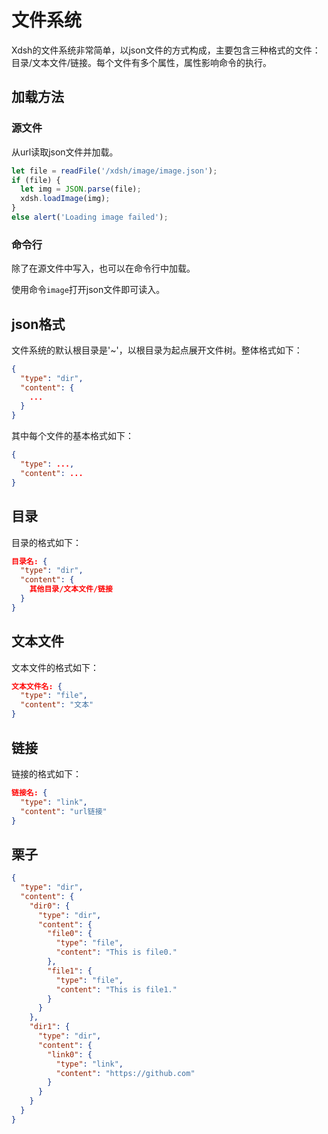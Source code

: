 # 文件系统

Xdsh的文件系统非常简单，以json文件的方式构成，主要包含三种格式的文件：目录/文本文件/链接。每个文件有多个属性，属性影响命令的执行。

## 加载方法

### 源文件

从url读取json文件并加载。

```javascript
let file = readFile('/xdsh/image/image.json');
if (file) {
  let img = JSON.parse(file);
  xdsh.loadImage(img);
}
else alert('Loading image failed');
```

### 命令行

除了在源文件中写入，也可以在命令行中加载。

使用命令`image`打开json文件即可读入。

## json格式

文件系统的默认根目录是'~'，以根目录为起点展开文件树。整体格式如下：

```json
{
  "type": "dir",
  "content": {
    ...
  }
}
```

其中每个文件的基本格式如下：

```json
{
  "type": ...,
  "content": ...
}
```

## 目录

目录的格式如下：

```json
目录名: {
  "type": "dir",
  "content": {
    其他目录/文本文件/链接
  }
}
```

## 文本文件

文本文件的格式如下：

```json
文本文件名: {
  "type": "file",
  "content": "文本"
}
```

## 链接

链接的格式如下：

```json
链接名: {
  "type": "link",
  "content": "url链接"
}
```

## 栗子

```json
{
  "type": "dir",
  "content": {
    "dir0": {
      "type": "dir",
      "content": {
        "file0": {
          "type": "file",
          "content": "This is file0."
        },
        "file1": {
          "type": "file",
          "content": "This is file1."
        }
      }
    },
    "dir1": {
      "type": "dir",
      "content": {
        "link0": {
          "type": "link",
          "content": "https://github.com"
        }
      }
    }
  }
}
```